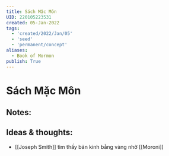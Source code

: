 ```yaml
---
title: Sách Mặc Môn
UID: 220105223531
created: 05-Jan-2022
tags:
  - 'created/2022/Jan/05'
  - 'seed'
  - 'permanent/concept'
aliases:
  - Book of Mormon
publish: True
---
```

# Sách Mặc Môn

## Notes:


## Ideas & thoughts:
- [[Joseph Smith]] tìm thấy bản kinh bằng vàng nhờ [[Moroni]]

